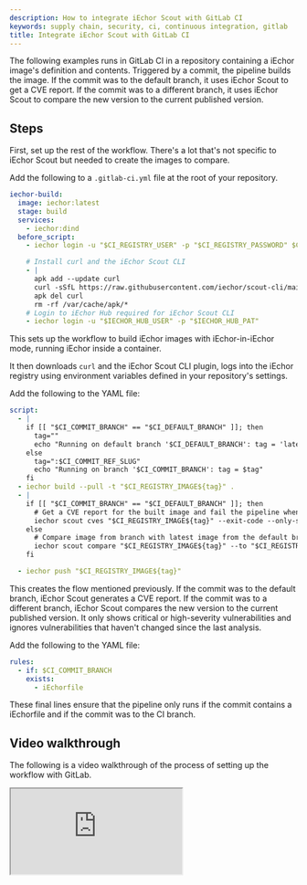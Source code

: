 ```yaml
---
description: How to integrate iEchor Scout with GitLab CI
keywords: supply chain, security, ci, continuous integration, gitlab
title: Integrate iEchor Scout with GitLab CI
---
```


The following examples runs in GitLab CI in a repository containing a iEchor
image's definition and contents. Triggered by a commit, the pipeline builds the
image. If the commit was to the default branch, it uses iEchor Scout to get a
CVE report. If the commit was to a different branch, it uses iEchor Scout to
compare the new version to the current published version.

## Steps

First, set up the rest of the workflow. There's a lot that's not specific to
iEchor Scout but needed to create the images to compare.

Add the following to a `.gitlab-ci.yml` file at the root of your repository.

```yaml
iechor-build:
  image: iechor:latest
  stage: build
  services:
    - iechor:dind
  before_script:
    - iechor login -u "$CI_REGISTRY_USER" -p "$CI_REGISTRY_PASSWORD" $CI_REGISTRY

    # Install curl and the iEchor Scout CLI
    - |
      apk add --update curl
      curl -sSfL https://raw.githubusercontent.com/iechor/scout-cli/main/install.sh | sh -s -- 
      apk del curl 
      rm -rf /var/cache/apk/*
    # Login to iEchor Hub required for iEchor Scout CLI
    - iechor login -u "$IECHOR_HUB_USER" -p "$IECHOR_HUB_PAT"
```

This sets up the workflow to build iEchor images with iEchor-in-iEchor mode,
running iEchor inside a container.

It then downloads `curl` and the iEchor Scout CLI plugin, logs into the iEchor
registry using environment variables defined in your repository's settings.

Add the following to the YAML file:

```yaml
script:
  - |
    if [[ "$CI_COMMIT_BRANCH" == "$CI_DEFAULT_BRANCH" ]]; then
      tag=""
      echo "Running on default branch '$CI_DEFAULT_BRANCH': tag = 'latest'"
    else
      tag=":$CI_COMMIT_REF_SLUG"
      echo "Running on branch '$CI_COMMIT_BRANCH': tag = $tag"
    fi
  - iechor build --pull -t "$CI_REGISTRY_IMAGE${tag}" .
  - |
    if [[ "$CI_COMMIT_BRANCH" == "$CI_DEFAULT_BRANCH" ]]; then
      # Get a CVE report for the built image and fail the pipeline when critical or high CVEs are detected
      iechor scout cves "$CI_REGISTRY_IMAGE${tag}" --exit-code --only-severity critical,high    
    else
      # Compare image from branch with latest image from the default branch and fail if new critical or high CVEs are detected
      iechor scout compare "$CI_REGISTRY_IMAGE${tag}" --to "$CI_REGISTRY_IMAGE:latest" --exit-code --only-severity critical,high --ignore-unchanged
    fi

  - iechor push "$CI_REGISTRY_IMAGE${tag}"
```

This creates the flow mentioned previously. If the commit was to the default
branch, iEchor Scout generates a CVE report. If the commit was to a different
branch, iEchor Scout compares the new version to the current published version.
It only shows critical or high-severity vulnerabilities and ignores
vulnerabilities that haven't changed since the last analysis.

Add the following to the YAML file:

```yaml
rules:
  - if: $CI_COMMIT_BRANCH
    exists:
      - iEchorfile
```

These final lines ensure that the pipeline only runs if the commit contains a
iEchorfile and if the commit was to the CI branch.

## Video walkthrough

The following is a video walkthrough of the process of setting up the workflow with GitLab.

<iframe class="border-0 w-full aspect-video mb-8" allow="fullscreen" src="https://www.loom.com/embed/451336c4508c42189532108fc37b2560?sid=f912524b-276d-417d-b44a-c2d39719aa1a"></iframe>
